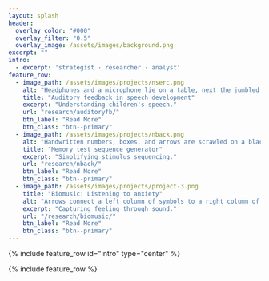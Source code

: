 ```yaml
---
layout: splash
header:
  overlay_color: "#000"
  overlay_filter: "0.5"
  overlay_image: /assets/images/background.png
excerpt: ""
intro:
  - excerpt: 'strategist · researcher · analyst'
feature_row:
  - image_path: /assets/images/projects/nserc.png
    alt: "Headphones and a microphone lie on a table, next the jumbled headphone extension cord."
    title: "Auditory feedback in speech development"
    excerpt: "Understanding children's speech."
    url: "research/auditoryfb/"
    btn_label: "Read More"
    btn_class: "btn--primary"
  - image_path: /assets/images/projects/nback.png
    alt: "Handwritten numbers, boxes, and arrows are scrawled on a black background."
    title: "Memory test sequence generator"
    excerpt: "Simplifying stimulus sequencing."
    url: "research/nback/"
    btn_label: "Read More"
    btn_class: "btn--primary"    
  - image_path: /assets/images/projects/project-3.png
    title: "Biomusic: Listening to anxiety"
    alt: "Arrows connect a left column of symbols to a right column of symbols. A heart connects to a drum. Lungs connect to waves. A hand connects to a microphone. A thermometer connects to musicians."
    excerpt: "Capturing feeling through sound."
    url: "/research/biomusic/"
    btn_label: "Read More"
    btn_class: "btn--primary"
---
```


{% include feature_row id="intro" type="center" %}

{% include feature_row %}
